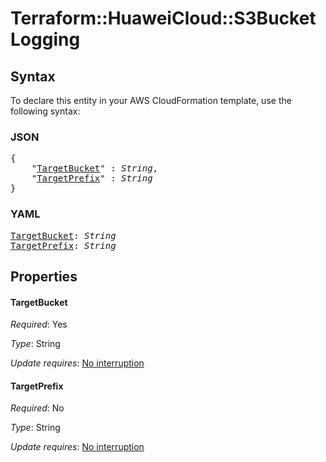 # Terraform::HuaweiCloud::S3Bucket Logging

## Syntax

To declare this entity in your AWS CloudFormation template, use the following syntax:

### JSON

<pre>
{
    "<a href="#targetbucket" title="TargetBucket">TargetBucket</a>" : <i>String</i>,
    "<a href="#targetprefix" title="TargetPrefix">TargetPrefix</a>" : <i>String</i>
}
</pre>

### YAML

<pre>
<a href="#targetbucket" title="TargetBucket">TargetBucket</a>: <i>String</i>
<a href="#targetprefix" title="TargetPrefix">TargetPrefix</a>: <i>String</i>
</pre>

## Properties

#### TargetBucket

_Required_: Yes

_Type_: String

_Update requires_: [No interruption](https://docs.aws.amazon.com/AWSCloudFormation/latest/UserGuide/using-cfn-updating-stacks-update-behaviors.html#update-no-interrupt)

#### TargetPrefix

_Required_: No

_Type_: String

_Update requires_: [No interruption](https://docs.aws.amazon.com/AWSCloudFormation/latest/UserGuide/using-cfn-updating-stacks-update-behaviors.html#update-no-interrupt)

